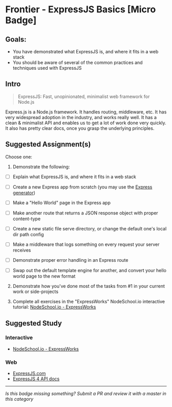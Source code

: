 Frontier - ExpressJS Basics [Micro Badge]
==============================================


Goals:
------

- You have demonstrated what ExpressJS is, and where it fits in a web stack
- You should be aware of several of the common practices and techniques used with ExpressJS

Intro
-----

> ExpressJS: Fast, unopinionated, minimalist web framework for Node.js

Express.js is a Node.js framework. It handles routing, middleware, etc. It has very widespread adoption in the industry, and works really well. It has a clean & minimalist API and enables us to get a lot of work done very quickly. It also has pretty clear docs, once you grasp the underlying principles.



Suggested Assignment(s)
-----------------------

Choose one:


1) Demonstrate the following:
- [ ] Explain what ExpressJS is, and where it fits in a web stack
- [ ] Create a new Express app from scratch (you may use the [Express generator](http://expressjs.com/en/starter/generator.html))
- [ ] Make a "Hello World" page in the Express app
- [ ] Make another route that returns a JSON response object with proper content-type
- [ ] Create a new static file serve directory, or change the default one's local dir path config
- [ ] Make a middleware that logs something on every request your server receives
- [ ] Demonstrate proper error handling in an Express route
- [ ] Swap out the default template engine for another, and convert your hello world page to the new format


2) Demonstrate how you've done most of the tasks from #1 in your current work or side-projects


3) Complete all exercises in the "ExpressWorks" NodeSchool.io interactive tutorial: [NodeSchool.io - ExpressWorks](https://github.com/azat-co/expressworks)



Suggested Study
---------------

### Interactive

- [NodeSchool.io - ExpressWorks](https://github.com/azat-co/expressworks)


### Web

- [ExpressJS.com](http://expressjs.com/)
- [ExpressJS 4 API docs](http://expressjs.com/en/4x/api.html)



-----

*Is this badge missing something? Submit a PR and review it with a master in this category*
